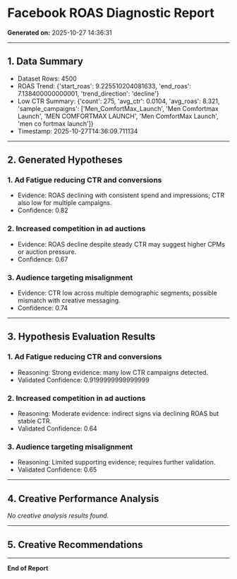 # Facebook ROAS Diagnostic Report
**Generated on:** 2025-10-27 14:36:31

---

## 1. Data Summary

- Dataset Rows: 4500
- ROAS Trend: {'start_roas': 9.225510204081633, 'end_roas': 7.138400000000001, 'trend_direction': 'decline'}
- Low CTR Summary: {'count': 275, 'avg_ctr': 0.0104, 'avg_roas': 8.321, 'sample_campaigns': ['Men_ComfortMax_Launch', 'Men Comfortmax Launch', 'MEN COMFORTMAX LAUNCH', 'Men ComfortMax Launch', 'men co fortmax launch']}
- Timestamp: 2025-10-27T14:36:09.711134

---

## 2. Generated Hypotheses

### 1. Ad Fatigue reducing CTR and conversions
- Evidence: ROAS declining with consistent spend and impressions; CTR also low for multiple campaigns.
- Confidence: 0.82

### 2. Increased competition in ad auctions
- Evidence: ROAS decline despite steady CTR may suggest higher CPMs or auction pressure.
- Confidence: 0.67

### 3. Audience targeting misalignment
- Evidence: CTR low across multiple demographic segments; possible mismatch with creative messaging.
- Confidence: 0.74


---

## 3. Hypothesis Evaluation Results

### 1. Ad Fatigue reducing CTR and conversions
- Reasoning: Strong evidence: many low CTR campaigns detected.
- Validated Confidence: 0.9199999999999999

### 2. Increased competition in ad auctions
- Reasoning: Moderate evidence: indirect signs via declining ROAS but stable CTR.
- Validated Confidence: 0.64

### 3. Audience targeting misalignment
- Reasoning: Limited supporting evidence; requires further validation.
- Validated Confidence: 0.65


---

## 4. Creative Performance Analysis

_No creative analysis results found._

---

## 5. Creative Recommendations


---

**End of Report**